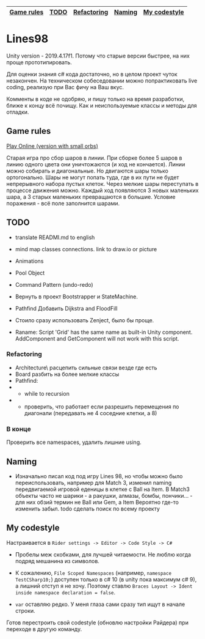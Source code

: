 | [Game rules](#Game-rules) | [TODO](#TODO) | [Refactoring](#Refactoring) |[Naming](#Naming) | [My codestyle](#My-codestyle) |
|---------------------------|---------------|-----------------------------|------------------|-------------------------------|

# Lines98

Unity version - 2019.4.17f1. Потому что старые версии быстрее, на них проще прототипировать.

Для оценки знания c# кода достаточно, но в целом проект чуток незакончен. На техническом собеседовании можно попрактиковать live coding, реализую при Вас фичу на Ваш вкус.

Комменты в коде не одобряю, и пишу только на время разработки, ближе к концу всё почищу. Как и неиспользуемые классы и методы для отладки.


## Game rules
[Play Online (version with small orbs)](https://www.min2win.ru/gms/834.html)

Старая игра про сбор шаров в линии. При сборке более 5 шаров в линию одного цвета они уничтожаются (и ход не кончается).
Линии можно собирать и диагональные. Но двигаются шары только ортогонально. Шары не могут попать туда, где в их пути не будет непрерывного набора пустых клеток. Через мелкие шары переступать в процессе движения можно.
Каждый ход появляются 3 новых маленьких шара, а 3 старых маленьких превращаются в большие.
Условие поражения - всё поле заполнится шарами.

<!-- 
## Bugs
fixed - LinesMatchComboChecker ошибка в определении индекса соседней клетки
-->

<!-- 
pc test
-->


## TODO
- translate READMI.md to english
- mind map classes connections. link to draw.io or picture

- Animations
- Pool Object
- Command Pattern (undo-redo)
- Вернуть в проект Bootstrapper и StateMachine.
- Pathfind Добавить Dijkstra and FloodFill
- Стоило сразу использовать Zenject, было бы проще.
- Raname: Script 'Grid' has the same name as built-in Unity component. AddComponent and GetComponent will not work with this script.

### Refactoring
- Architecture\ расцепить сильные связи везде где есть
- Board разбить на более мелкие классы
- Pathfind:
- - while to recursion
- - проверить, что работает если разрешить перемещения по диагонали (передавать не 4 соседние клетки, а 8)

### В конце
Проверить все namespaces, удалить лишние using.


## Naming
- Изначально писал код под игру Lines 98, но чтобы можно было переиспользовать, например для Match 3, изменил naming передвигаемой игровой еденицы в клетке с Ball на Item. В Match3 объекты часто не шарики - а ракушки, алмазы, бомбы, пончики... - для них обзий термин не Ball или Gem, а Item
  Вероятно где-то изменить забыл. todo сделать поиск по всему проекту


## My codestyle
Настраивается в `Rider settings -> Editor -> Code Style -> C#`

- Пробелы меж скобками, для лучшей читаемости. Не люблю когда подряд мешанина из символов.

- К сожалению, `File Scoped Namespaces` (например,  `namespace TestCSharp10;`) доступен только в c# 10 (в unity пока максимум c# 9), а лишний отступ я не хочу. Поэтому ставлю `Braces Layout -> Ident inside namespace declaration = false`.

- `var` оставляю редко. У меня глаза сами сразу тип ищут в начале строки.

Готов перестроить свой codestyle (обновлю настройки Райдера) при переходе в другую команду.

